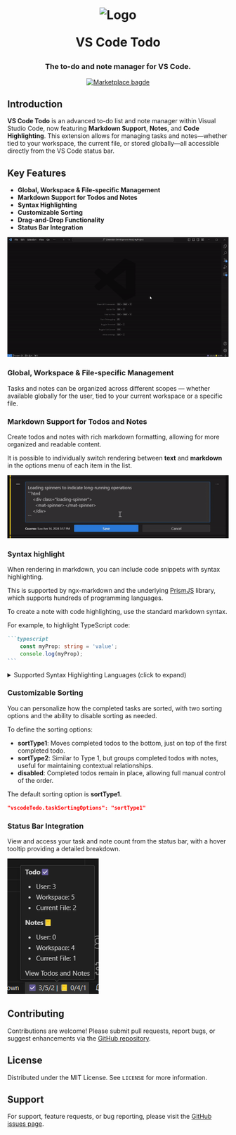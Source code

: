 <h1 align="center">

<img src="https://github.com/ai-autocoder/vscode-todo/blob/e044e89bdf974a6c6cbc81717be9f44f944fe12f/icon.png?raw=true" width="200" alt="Logo">

VS Code Todo

</h1>

<h3 align="center">The to-do and note manager for VS Code.</h3>

<p align="center">
 <a href="https://marketplace.visualstudio.com/items?itemName=FrancescoAnzalone.vscode-todo">
 <img src="https://vsmarketplacebadges.dev/version/FrancescoAnzalone.vscode-todo.png?label=VS%20Code%20Todo" alt="Marketplace bagde"></a>
</p>

## Introduction

**VS Code Todo** is an advanced to-do list and note manager within Visual Studio Code, now featuring **Markdown Support**, **Notes**, and **Code Highlighting**. This extension allows for managing tasks and notes—whether tied to your workspace, the current file, or stored globally—all accessible directly from the VS Code status bar.

## Key Features

- **Global, Workspace & File-specific Management**
- **Markdown Support for Todos and Notes**
- **Syntax Highlighting**
- **Customizable Sorting**
- **Drag-and-Drop Functionality**
- **Status Bar Integration**

![Image of UI overview](./assets/screenshots/UI-overview.gif)

### Global, Workspace & File-specific Management

Tasks and notes can be organized across different scopes — whether available globally for the user, tied to your current workspace or a specific file.

### Markdown Support for Todos and Notes

Create todos and notes with rich markdown formatting, allowing for more organized and readable content.

It is possible to individually switch rendering between **text** and **markdown** in the options menu of each item in the list.

![Image for enable markdown](./assets/screenshots/enable-markdown.gif)

### Syntax highlight

When rendering in markdown, you can include code snippets with syntax highlighting.

 This is supported by ngx-markdown and the underlying [PrismJS](https://prismjs.com/#supported-languages) library, which supports hundreds of programming languages.

To create a note with code highlighting, use the standard markdown syntax.

For example, to highlight TypeScript code:

```markdown
```typescript
    const myProp: string = 'value';
    console.log(myProp);
​```
```

<details>
<summary>Supported Syntax Highlighting Languages (click to expand)</summary>

| Markup & SGML         | Programming Languages | Scripting & Markup     | Data Format & DB | Systems & Config         | Miscellaneous       |
| --------------------- | --------------------- | ---------------------- | ---------------- | ------------------------ | ------------------- |
| HTML, XML             | C, C++, C#            | JavaScript, TypeScript | JSON, JSON5      | Bash, Shell              | Markdown, YAML      |
| SVG, MathML           | Java, Kotlin          | Python, Ruby           | SQL, GraphQL     | Apache Configuration     | Docker, Dockerfile  |
| SSML, Atom, RSS       | Go, Rust              | PHP, ASP.NET           | CSV, TOML        | nginx, Systemd           | Git, Regex          |
| Ada, Agda             | Swift, Scala          | Perl, Lua              | Protocol Buffers | HTTP, HPKP               | LaTeX, Tex, Context |
| ABAP, ActionScript    | Haskell, Clojure      | R, MATLAB              | GraphQL          | .ignore (gitignore)      | WebAssembly, WebGL  |
| ANTLR4, G4            | Objective-C, Dart     | Elixir, Erlang         |                  | EditorConfig             | ASN.1, CSP          |
| Apex, APL             | F#, Ocaml             | PowerShell             |                  | INI, DNS Zone File       | VHDL, Verilog       |
| AppleScript, AQL      | Groovy, Ruby          | Shell Session          |                  | Robot Framework          | Mermaid, PlantUML   |
| Arduino, ARM Assembly | Fortran, COBOL        | AutoHotkey, AutoIt     |                  | Puppet, Bicep            | GameMaker Language  |
| Arturo, AsciiDoc      | Haskell, TypeScript   | Lua, MoonScript        |                  | AWS, Google Cloud Config | Gherkin, GraphQL    |
| ASP.NET (C#)          | Julia, Rust           | Tcl, Terraform         |                  | Ansible, Terraform       | Diff, Patch         |
| Assembly (Various)    | Nim, Crystal          | Scheme, Lisp           |                  | Kubernetes, Docker       | UML, DOT (Graphviz) |
| AWK, GAWK             | Perl, PHP             | Swift, VB.Net          |                  | Prometheus, Grafana      | XMPP, IRC           |
| Bison, BNF, RBNF      | Prolog, Python        | TypeScript             |                  | Nagios, Zabbix           | LaTeX, SAS, R       |

_Note: This table represents a subset of the languages supported by PrismJS. For a full list, please refer to the [PrismJS supported languages page](https://prismjs.com/#supported-languages)._

</details>

### Customizable Sorting

You can personalize how the completed tasks are sorted, with two sorting options and the ability to disable sorting as needed.

To define the sorting options:

- **sortType1**: Moves completed todos to the bottom, just on top of the first completed todo.
- **sortType2**: Similar to Type 1, but groups completed todos with notes, useful for maintaining contextual relationships.
- **disabled**: Completed todos remain in place, allowing full manual control of the order.
  
The default sorting option is **sortType1**.

```json
"vscodeTodo.taskSortingOptions": "sortType1"
```

### Status Bar Integration

View and access your task and note count from the status bar, with a hover tooltip providing a detailed breakdown.

![UI status bar](./assets/screenshots/statusBar.png)

## Contributing

Contributions are welcome! Please submit pull requests, report bugs, or suggest enhancements via the [GitHub repository](https://github.com/ai-autocoder/vscode-todo).

## License

Distributed under the MIT License. See `LICENSE` for more information.

## Support

For support, feature requests, or bug reporting, please visit the [GitHub issues page](https://github.com/ai-autocoder/vscode-todo/issues).
